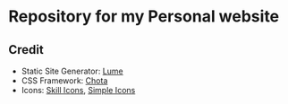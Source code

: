 # Repository for my Personal website

## Credit

- Static Site Generator: [Lume](https://lume.land/)
- CSS Framework: [Chota](https://jenil.github.io/chota/)
- Icons: [Skill Icons](https://skillicons.dev),
  [Simple Icons](https://simpleicons.org)
